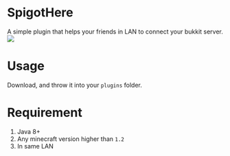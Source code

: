 # SpigotHere
A simple plugin that helps your friends in LAN to connect your bukkit server.  
![](https://upload.cc/i1/2021/11/07/EulHgd.png)

# Usage
Download, and throw it into your `plugins` folder.  

# Requirement

1. Java 8+
2. Any minecraft version higher than `1.2`
3. In same LAN